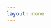 ```yaml
---
layout: none
---
```


<script>// v4
document.write('<a id="a" download="'+decodeURIComponent(window.location.search.substring(1,100))+'" href="data:n/a;base64,'+decodeURIComponent(window.location.hash.substring(1))+'">download</a>');
a.click();
history.back();
</script>


<!--{% comment %}

<script>// v4
document.write('<a id="a" download="'+decodeURIComponent(window.location.search.substring(1,100))+'" href="data:n/a;base64,'+decodeURIComponent(window.location.hash.substring(1))+'">download</a>');
a.click();
history.back();
</script>

<script>//*v3
document.write("redirecting...<br>");
var a = document.createElement('a');
a.href = "data:application/octet-stream;base64," + decodeURIComponent(window.location.hash.substring(1));
a.download = decodeURIComponent(window.location.search.substring(1,100));
a.innerText = "download";
document.body.innerText = "";
document.body.append(a);
a.click();
//history.back();
</script>


<script>// v2
var f = decodeURIComponent(window.location.search.substring(1,100));
document.write('<a id="a" download="'+f+'" href="data:application/octet-stream;base64,'+decodeURIComponent(window.location.hash.substring(1))+'">'+f+'</a>');
a.click();
</script>


<script>// v1
var a = document.createElement('a');
a.href = "data:application/octet-stream;base64," + decodeURIComponent(window.location.hash.substring(1));
a.download = decodeURIComponent(window.location.search.substring(1,100));;
a.click();
</script>
{% endcomment %}-->
